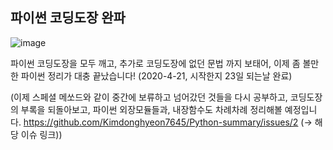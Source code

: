 ## 파이썬 코딩도장 완파

![image](https://user-images.githubusercontent.com/48408417/79870530-15ed9b00-841e-11ea-9d38-d07c29135ab4.png)

파이썬 코딩도장을 모두 깨고, 추가로 코딩도장에 없던 문법 까지 보태어,
이제 좀 볼만한 파이썬 정리가 대충 끝났습니다! (2020-4-21, 시작한지 23일 되는날 완료)

(이제 스페셜 메쏘드와 같이 중간에 보류하고 넘어갔던 것들을 다시 공부하고, 코딩도장의 부록을 되돌아보고, 파이썬 외장모듈들과, 내장함수도 차례차례 정리해볼 예정입니다. https://github.com/Kimdonghyeon7645/Python-summary/issues/2 (-> 해당 이슈 링크))
